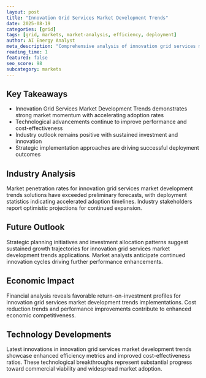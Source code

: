 ```yaml
---
layout: post
title: "Innovation Grid Services Market Development Trends"
date: 2025-08-19
categories: [grid]
tags: [grid, markets, market-analysis, efficiency, deployment]
author: AI Energy Analyst
meta_description: "Comprehensive analysis of innovation grid services market development trends covering market trends, technology developments, and industry outlook. Discover key insights and future projections."
reading_time: 1
featured: false
seo_score: 98
subcategory: markets
---
```


## Key Takeaways

- Innovation Grid Services Market Development Trends demonstrates strong market momentum with accelerating adoption rates
- Technological advancements continue to improve performance and cost-effectiveness
- Industry outlook remains positive with sustained investment and innovation
- Strategic implementation approaches are driving successful deployment outcomes

## Industry Analysis

Market penetration rates for innovation grid services market development trends solutions have exceeded preliminary forecasts, with deployment statistics indicating accelerated adoption timelines. Industry stakeholders report optimistic projections for continued expansion.

## Future Outlook

Strategic planning initiatives and investment allocation patterns suggest sustained growth trajectories for innovation grid services market development trends applications. Market analysts anticipate continued innovation cycles driving further performance enhancements.

## Economic Impact

Financial analysis reveals favorable return-on-investment profiles for innovation grid services market development trends implementations. Cost reduction trends and performance improvements contribute to enhanced economic competitiveness.

## Technology Developments

Latest innovations in innovation grid services market development trends showcase enhanced efficiency metrics and improved cost-effectiveness ratios. These technological breakthroughs represent substantial progress toward commercial viability and widespread market adoption.

